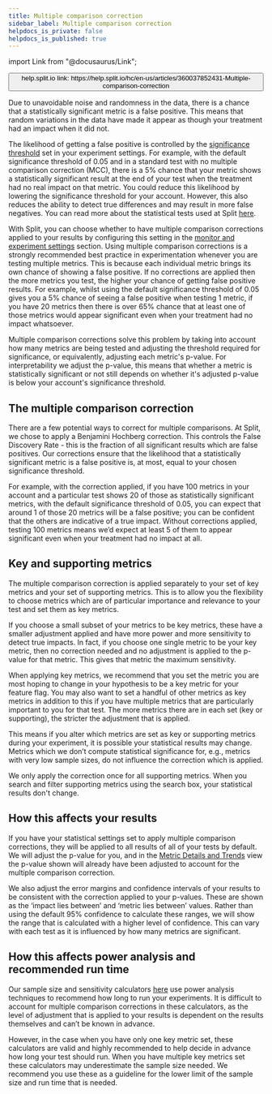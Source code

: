 ```yaml
---
title: Multiple comparison correction
sidebar_label: Multiple comparison correction
helpdocs_is_private: false
helpdocs_is_published: true
---
```


import Link from "@docusaurus/Link";

<p>
  <button style={{borderRadius:'8px', border: '1px', fontFamily: 'Courier New', fontWeight:'800', textAlign:'left'}}> help.split.io link: https://help.split.io/hc/en-us/articles/360037852431-Multiple-comparison-correction </button>
</p>

Due to unavoidable noise and randomness in the data, there is a chance that a statistically significant metric is a false positive. This means that random variations in the data have made it appear as though your treatment had an impact when it did not. 

The likelihood of getting a false positive is controlled by the [significance threshold](https://help.split.io/hc/en-us/articles/360020640752-Monitor-and-experiment-settings#significance-threshold) set in your experiment settings. For example, with the default significance threshold of 0.05 and in a standard test with no multiple comparison correction (MCC), there is a 5% chance that your metric shows a statistically significant result at the end of your test when the treatment had no real impact on that metric. You could reduce this likelihood by lowering the significance threshold for your account. However, this also reduces the ability to detect true differences and may result in more false negatives. You can read more about the statistical tests used at Split [here](https://help.split.io/hc/en-us/articles/360020641472-Statistical-significance#two-tailed-test).

With Split, you can choose whether to have multiple comparison corrections applied to your results by configuring this setting in the [monitor and experiment settings](https://help.split.io/hc/en-us/articles/360020640752-Monitor-and-experiment-settings#multiple-comparison-corrections) section. Using multiple comparison corrections is a strongly recommended best practice in experimentation whenever you are testing multiple metrics. This is because each individual metric brings its own chance of showing a false positive. If no corrections are applied then the more metrics you test, the higher your chance of getting false positive results. For example, whilst using the default significance threshold of 0.05 gives you a 5% chance of seeing a false positive when testing 1 metric, if you have 20 metrics then there is over 65% chance that at least one of those metrics would appear significant even when your treatment had no impact whatsoever.

Multiple comparison corrections solve this problem by taking into account how many metrics are being tested and adjusting the threshold required for significance, or equivalently, adjusting each metric's p-value. For interpretability we adjust the p-value, this means that whether a metric is statistically significant or not still depends on whether it's adjusted p-value is below your account's significance threshold.

## The multiple comparison correction

There are a few potential ways to correct for multiple comparisons. At Split, we chose to apply a Benjamini Hochberg correction. This controls the False Discovery Rate - this is the fraction of all significant results which are false positives. Our corrections ensure that the likelihood that a statistically significant metric is a false positive is, at most, equal to your chosen significance threshold.

For example, with the correction applied, if you have 100 metrics in your account and a particular test shows 20 of those as statistically significant metrics, with the default significance threshold of 0.05, you can expect that around 1 of those 20 metrics will be a false positive; you can be confident that the others are indicative of a true impact. Without corrections applied, testing 100 metrics means we’d expect at least 5 of them to appear significant even when your treatment had no impact at all.

## Key and supporting metrics

The multiple comparison correction is applied separately to your set of key metrics and your set of supporting metrics. This is to allow you the flexibility to choose metrics which are of particular importance and relevance to your test and set them as key metrics.

If you choose a small subset of your metrics to be key metrics, these have a smaller adjustment applied and have more power and more sensitivity to detect true impacts. In fact, if you choose one single metric to be your key metric, then no correction needed and no adjustment is applied to the p-value for that metric. This gives that metric the maximum sensitivity.

When applying key metrics, we recommend that you set the metric you are most hoping to change in your hypothesis to be a key metric for your feature flag. You may also want to set a handful of other metrics as key metrics in addition to this if you have multiple metrics that are particularly important to you for that test. The more metrics there are in each set (key or supporting), the stricter the adjustment that is applied.

This means if you alter which metrics are set as key or supporting metrics during your experiment, it is possible your statistical results may change. Metrics which we don’t compute statistical significance for, e.g., metrics with very low sample sizes, do not influence the correction which is applied.

We only apply the correction once for all supporting metrics. When you search and filter supporting metrics using the search box, your statistical results don't change.

## How this affects your results

If you have your statistical settings set to apply multiple comparison corrections, they will be applied to all results of all of your tests by default. We will adjust the p-value for you, and in the [Metric Details and Trends](https://help.split.io/hc/en-us/articles/360025376251-Metric-details-and-trends) view the p-value shown will already have been adjusted to account for the multiple comparison correction.

We also adjust the error margins and confidence intervals of your results to be consistent with the correction applied to your p-values. These are shown as the ‘impact lies between’ and ‘metric lies between’ values. Rather than using the default 95% confidence to calculate these ranges, we will show the range that is calculated with a higher level of confidence. This can vary with each test as it is influenced by how many metrics are significant.

## How this affects power analysis and recommended run time

Our sample size and sensitivity calculators [here](https://help.split.io/hc/en-us/articles/360034040851-Sample-size-and-sensitivity-calculators) use power analysis techniques to recommend how long to run your experiments. It is difficult to account for multiple comparison corrections in these calculators, as the level of adjustment that is applied to your results is dependent on the results themselves and can’t be known in advance.

However, in the case when you have only one key metric set, these calculators are valid and highly recommended to help decide in advance how long your test should run. When you have multiple key metrics set these calculators may underestimate the sample size needed. We recommend you use these as a guideline for the lower limit of the sample size and run time that is needed. 
